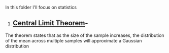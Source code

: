 In this folder I'll focus on statistics
1. ## [Central Limit Theorem](https://github.com/amarjeet4296/DataSciencePortfolio/blob/main/Statistics/Central%20Limit%20Theorem.ipynb)-
The theorem states that as the size of the sample increases, the distribution of the mean across multiple samples will approximate a Gaussian distribution
